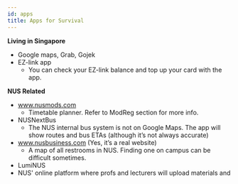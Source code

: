 ```yaml
---
id: apps
title: Apps for Survival
---
```


**Living in Singapore**
- Google maps, Grab, Gojek
- EZ-link app
	- You can check your EZ-link balance and top up your card with the app.

**NUS Related**
- www.nusmods.com
	- Timetable planner. Refer to ModReg section for more info.
- NUSNextBus
	- The NUS internal bus system is not on Google Maps. The app will show routes and bus ETAs (although it’s not always accurate)
- www.nusbusiness.com (Yes, it’s a real website)
	- A map of all restrooms in NUS. Finding one on campus can be difficult sometimes.
- LumiNUS
- NUS' online platform where profs and lecturers will upload materials and  
<!--stackedit_data:
eyJoaXN0b3J5IjpbLTMzNDIxMzIyOCwtMTQ2MjkxNTMzNF19
-->